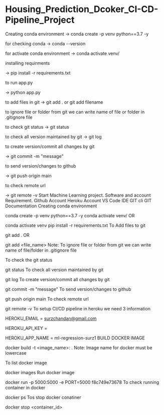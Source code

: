# Housing_Prediction_Dcoker_CI-CD-Pipeline_Project

Creating conda environment -> conda create -p venv python==3.7 -y

for checking conda -> conda --version

for activate conda environment -> conda activate venv/

installing requirments

-> pip install -r requirements.txt

to run app.py

-> python app.py

to add files in git -> git add . or git add filename

to ignore file or folder from git we can write name of file or folder in .gitignore file

to check git status -> git status

to check all version maintained by git -> git log

to create version/commit all changes by git

-> git commit -m "message"

to send version/changes to github

-> git push origin main

to check remote url

-> git remote -v
Start Machine Learning project.
Software and account Requirement.
Github Account
Heroku Account
VS Code IDE
GIT cli
GIT Documentation
Creating conda environment

conda create -p venv python==3.7 -y
conda activate venv/
OR

conda activate venv
pip install -r requirements.txt
To Add files to git

git add .
OR

git add <file_name>
Note: To ignore file or folder from git we can write name of file/folder in .gitignore file

To check the git status

git status
To check all version maintained by git

git log
To create version/commit all changes by git

git commit -m "message"
To send version/changes to github

git push origin main
To check remote url

git remote -v
To setup CI/CD pipeline in heroku we need 3 information

HEROKU_EMAIL = surzchandan@gmail.com

HEROKU_API_KEY = <passes secrets in Heroku>

HEROKU_APP_NAME = ml-regression-surz1
BUILD DOCKER IMAGE

docker build -t <image_name>:<tagname> .
Note: Image name for docker must be lowercase

To list docker image

docker images
Run docker image

docker run -p 5000:5000 -e PORT=5000 f8c749e73678
To check running container in docker

docker ps
Tos stop docker conatiner

docker stop <container_id>
